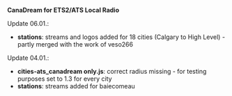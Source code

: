 **CanaDream for ETS2/ATS Local Radio**

Update 06.01.:
+ **stations**: streams and logos added for 18 cities (Calgary to High Level) - partly merged with the work of veso266

Update 04.01.:
+ **cities-ats_canadream only.js**: correct radius missing - for testing purposes set to 1.3 for every city
+ **stations**: streams added for baiecomeau
